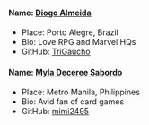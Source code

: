 #### Name: [Diogo Almeida](https://github.com/TriGaucho)
- Place: Porto Alegre, Brazil
- Bio: Love RPG and Marvel HQs
- GitHub: [TriGaucho](https://github.com/TriGaucho)

#### Name: [Myla Deceree Sabordo](https://github.com/mimi2495)
- Place: Metro Manila, Philippines
- Bio: Avid fan of card games
- GitHub: [mimi2495](https://github.com/mimi2495)
